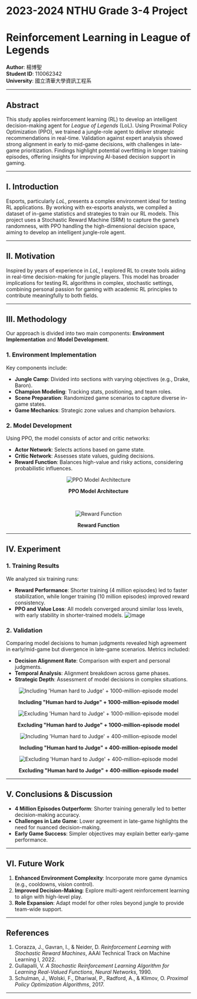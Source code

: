 2023-2024 NTHU Grade 3-4 Project
===
# Reinforcement Learning in League of Legends

**Author**: 楊博聖  
**Student ID**: 110062342  
**University**: 國立清華大學資訊工程系  

---

## Abstract
This study applies reinforcement learning (RL) to develop an intelligent decision-making agent for *League of Legends* (LoL). Using Proximal Policy Optimization (PPO), we trained a jungle-role agent to deliver strategic recommendations in real-time. Validation against expert analysis showed strong alignment in early to mid-game decisions, with challenges in late-game prioritization. Findings highlight potential overfitting in longer training episodes, offering insights for improving AI-based decision support in gaming.

---

## I. Introduction
Esports, particularly *LoL*, presents a complex environment ideal for testing RL applications. By working with ex-esports analysts, we compiled a dataset of in-game statistics and strategies to train our RL models. This project uses a Stochastic Reward Machine (SRM) to capture the game’s randomness, with PPO handling the high-dimensional decision space, aiming to develop an intelligent jungle-role agent.

---

## II. Motivation
Inspired by years of experience in *LoL*, I explored RL to create tools aiding in real-time decision-making for jungle players. This model has broader implications for testing RL algorithms in complex, stochastic settings, combining personal passion for gaming with academic RL principles to contribute meaningfully to both fields.

---

## III. Methodology
Our approach is divided into two main components: **Environment Implementation** and **Model Development**.

### 1. Environment Implementation
Key components include:
- **Jungle Camp**: Divided into sections with varying objectives (e.g., Drake, Baron).
- **Champion Modeling**: Tracking stats, positioning, and team roles.
- **Scene Preparation**: Randomized game scenarios to capture diverse in-game states.
- **Game Mechanics**: Strategic zone values and champion behaviors.

### 2. Model Development
Using PPO, the model consists of actor and critic networks:
- **Actor Network**: Selects actions based on game state.
- **Critic Network**: Assesses state values, guiding decisions.
- **Reward Function**: Balances high-value and risky actions, considering probabilistic influences.

<p align="center">
  <img src="https://github.com/user-attachments/assets/b8a7dc89-c970-4bd6-b3ad-1a0efc02dfec" alt="PPO Model Architecture">
</p>

<p align="center"><b>PPO Model Architecture</b></p>

<br>

<p align="center">
  <img src="https://github.com/user-attachments/assets/a67fc3a4-f61f-422c-ac35-620017d15ed8" alt="Reward Function">
</p>

<p align="center"><b>Reward Function</b></p>

---

## IV. Experiment

### 1. Training Results
We analyzed six training runs:
- **Reward Performance**: Shorter training (4 million episodes) led to faster stabilization, while longer training (10 million episodes) improved reward consistency.
- **PPO and Value Loss**: All models converged around similar loss levels, with early stability in shorter-trained models.
![image](https://github.com/user-attachments/assets/9978b651-c461-460a-8c15-c29f32778461)

### 2. Validation
Comparing model decisions to human judgments revealed high agreement in early/mid-game but divergence in late-game scenarios. Metrics included:
- **Decision Alignment Rate**: Comparison with expert and personal judgments.
- **Temporal Analysis**: Alignment breakdown across game phases.
- **Strategic Depth**: Assessment of model decisions in complex situations.

<p align="center">
  <img src="https://github.com/user-attachments/assets/79a2403c-9442-4d73-afbd-bf9e00cc5971" alt="Including 'Human hard to Judge' + 1000-million-episode model">
</p>

<p align="center"><b>Including "Human hard to Judge" + 1000-million-episode model</b></p>

<p align="center">
  <img src="https://github.com/user-attachments/assets/9a6a513f-8bdc-41b0-93bf-3e2968f34385" alt="Excluding 'Human hard to Judge' + 1000-million-episode model">
</p>

<p align="center"><b>Excluding "Human hard to Judge" + 1000-million-episode model</b></p>

<p align="center">
  <img src="https://github.com/user-attachments/assets/3b0453c0-b428-4371-9f0c-76f629ce2bdf" alt="Including 'Human hard to Judge' + 400-million-episode model">
</p>

<p align="center"><b>Including "Human hard to Judge" + 400-million-episode model</b></p>

<p align="center">
  <img src="https://github.com/user-attachments/assets/6fa1b672-61d9-4a97-aea0-1edcb8b23d9c" alt="Excluding 'Human hard to Judge' + 400-million-episode model">
</p>

<p align="center"><b>Excluding "Human hard to Judge" + 400-million-episode model</b></p>


---

## V. Conclusions & Discussion
- **4 Million Episodes Outperform**: Shorter training generally led to better decision-making accuracy.
- **Challenges in Late Game**: Lower agreement in late-game highlights the need for nuanced decision-making.
- **Early Game Success**: Simpler objectives may explain better early-game performance.

---

## VI. Future Work
1. **Enhanced Environment Complexity**: Incorporate more game dynamics (e.g., cooldowns, vision control).
2. **Improved Decision-Making**: Explore multi-agent reinforcement learning to align with high-level play.
3. **Role Expansion**: Adapt model for other roles beyond jungle to provide team-wide support.

---

## References
1. Corazza, J., Gavran, I., & Neider, D. *Reinforcement Learning with Stochastic Reward Machines*, AAAI Technical Track on Machine Learning I, 2022.
2. Gullapalli, V. *A Stochastic Reinforcement Learning Algorithm for Learning Real-Valued Functions*, *Neural Networks*, 1990.
3. Schulman, J., Wolski, F., Dhariwal, P., Radford, A., & Klimov, O. *Proximal Policy Optimization Algorithms*, 2017.

---

